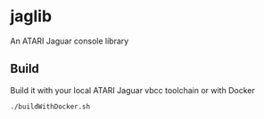 # jaglib
An ATARI Jaguar console library

## Build
Build it with your local ATARI Jaguar vbcc toolchain or with Docker
```sh
./buildWithDocker.sh
```
